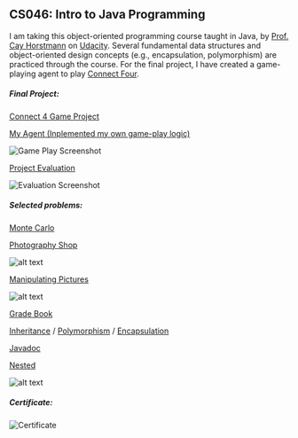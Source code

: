 CS046: Intro to Java Programming
------
I am taking this object-oriented programming course taught in Java, by [Prof. Cay Horstmann](http://www.horstmann.com/) on [Udacity](https://www.udacity.com/course/cs046
). Several fundamental data structures and object-oriented design concepts (e.g., encapsulation, polymorphism) are practiced through the course. For the final project, I have created a game-playing agent to play [Connect Four](http://en.wikipedia.org/wiki/Connect_Four).

##### Final Project:

[Connect 4 Game Project](https://github.com/lisalisadong/cs-046/tree/master/final_project)

[My Agent (Inplemented my own game-play logic)](https://github.com/lisalisadong/cs-046/blob/master/final_project/MyAgent.java)

![Game Play Screenshot](https://github.com/lisalisadong/cs-046/blob/master/final_project/game-play-screen-shot.png)

[Project Evaluation](https://github.com/lisalisadong/cs-046/blob/master/final_project/IntrotoJavaProgramming-ProjectEvaluationv2-QingxiaoDong.pdf)

![Evaluation Screenshot](https://github.com/lisalisadong/cs-046/blob/master/final_project/evaluation-screen-shot.png)

##### Selected problems:

[Monte Carlo](https://github.com/lisalisadong/CS046/blob/master/lesson6-2/darts/MonteCarlo.java)

[Photography Shop](https://github.com/lisalisadong/CS046/tree/master/lesson8/photographyShop)

![alt text](https://github.com/lisalisadong/CS046/blob/master/lesson8/photographyShop/photography-shop.png "Displaying all finished work by all photographers.")

[Manipulating Pictures](https://github.com/lisalisadong/CS046/blob/master/problem_sets/ps8/manipulatingPictures/PictureUtil.java)

![alt text](https://github.com/lisalisadong/CS046/blob/master/problem_sets/ps8/manipulatingPictures/manipulating-pictures.png "Flipping and rotating pictures.")

[Grade Book](https://github.com/lisalisadong/CS046/blob/master/lesson7-3/gradebook4/GradeBook.java)

[Inheritance](https://github.com/lisalisadong/CS046/blob/master/lesson9/quiz4To5/ChoiceQuestion.java) / [Polymorphism](https://github.com/lisalisadong/CS046/blob/master/lesson9/scene5/Scene.java) / [Encapsulation](https://github.com/lisalisadong/CS046/blob/master/lesson9/scene4/Dog.java)

[Javadoc](https://github.com/lisalisadong/CS046/tree/master/lesson3/car6)

[Nested](https://github.com/lisalisadong/CS046/blob/a1a28887e037d0d5618cab08ede56664e78521a6/lesson6-2/nested/Colors.java)

![alt text](https://github.com/lisalisadong/CS046/blob/master/lesson6-2/nested/nested.png "Incrementing colors.")

##### Certificate:

![Certificate](https://github.com/lisalisadong/cs-046/blob/master/certificate.png)
